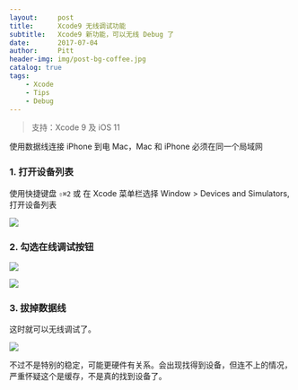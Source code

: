 ```yaml
---
layout:     post
title:      Xcode9 无线调试功能
subtitle:   Xcode9 新功能，可以无线 Debug 了
date:       2017-07-04
author:     Pitt
header-img: img/post-bg-coffee.jpg
catalog: true
tags:
    - Xcode
    - Tips
    - Debug
---
```


> 支持：Xcode 9 及 iOS 11

使用数据线连接 iPhone 到电 Mac，Mac 和 iPhone 必须在同一个局域网

### 1. 打开设备列表

使用快捷键盘 `⇧⌘2`
或 在 Xcode 菜单栏选择 Window > Devices and Simulators,打开设备列表

![](https://ws2.sinaimg.cn/large/006tNc79gy1fh6uij2kq9j30dg08l417.jpg)

### 2. 勾选在线调试按钮

![](https://ws2.sinaimg.cn/large/006tNc79gy1fh6ugx3097j30rl06kq4i.jpg)

![](https://ws3.sinaimg.cn/large/006tNc79gy1fh6ugwec7sj30re06gdhl.jpg)

### 3. 拔掉数据线

这时就可以无线调试了。

![](https://ws3.sinaimg.cn/large/006tNc79gy1fh6uhd01f8j30ef05v75k.jpg)

不过不是特别的稳定，可能更硬件有关系。会出现找得到设备，但连不上的情况，严重怀疑这个是缓存，不是真的找到设备了。
